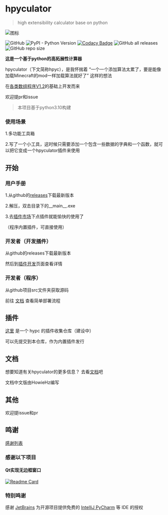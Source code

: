 # hpyculator

 >high extensibility calculator base on python

![图标](ico.ico "随手画")

![GitHub](https://img.shields.io/github/license/HowieHz/hpyculator)
![PyPI - Python Version](https://img.shields.io/pypi/pyversions/hpyculator)
[![Codacy Badge](https://app.codacy.com/project/badge/Grade/48247dc302b44b1ebe1ca6635a7a0588)](https://www.codacy.com/gh/HowieHz/hpyculator/dashboard?utm_source=github.com&amp;utm_medium=referral&amp;utm_content=HowieHz/hpyculator&amp;utm_campaign=Badge_Grade)
![GitHub all releases](https://img.shields.io/github/downloads/HowieHz/hpyculator/total)
![GitHub repo size](https://img.shields.io/github/repo-size/HowieHz/hpyculator)

**这是一个基于python的高拓展性计算器**

hpyculator（下文简称hpyc），是我怀揣着 “一个一个添加算法太累了，要是能像加载Minecraft的mod一样加载算法就好了” 这样的想法

在[各类数组程序V1.2](https://www.bilibili.com/video/BV18p4y1h7bQ)的基础上开发而来

欢迎提pr和issue
  
>本项目基于python3.10构建

### 使用场景

1.多功能工具箱

2.写了一个小工具，这时候只需要添加一个包含一些数据的字典和一个函数，就可以把它变成一个hpyculator插件来使用

## 开始

### 用户手册



1.从github的[releases](https://github.com/HowieHz/hpyculator/releases)下载最新版本

2.解压，双击目录下的__main__.exe

3.去[插件市场](https://github.com/HowieHz/hpyculatorPluginCatalogue)下点插件就能愉快的使用了

（程序内置插件，可直接使用）

### 开发者（开发插件）

从github的releases下载最新版本

然后到[插件开发](https://hpyculator.readthedocs.io/zh_CN/latest/plugin_dev/index.html)页面查看详情

### 开发者（程序）

从github项目src文件夹获取源码

前往 [文档](https://hpyculator.readthedocs.io/zh_CN/latest/quick_start.html#id9) 查看简单部署流程

## 插件

[这里](https://github.com/HowieHz/PluginCatalogue) 是一个 hypc 的插件收集仓库（建设中）

可以先提交到本仓库，作为内置插件发行

## 文档

想要知道有关hpyculator的更多信息？ 去看[文档](https://hpyculator.readthedocs.io/)吧

文档中文版由HowieHz编写

## 其他

欢迎提issue和pr

## 鸣谢

[感谢列表](https://hpyculator.readthedocs.io/zh_CN/latest/credits.html)

### 感谢以下项目

#### Qt实现无边框窗口

   [![Readme Card](https://github-readme-stats.vercel.app/api/pin/?username=zhiyiYo&repo=PyQt-Frameless-Window)](https://github.com/zhiyiYo/PyQt-Frameless-Window)

### 特别鸣谢

感谢 [JetBrains](https://www.jetbrains.com/?from=hpyculator) 为开源项目提供免费的 [IntelliJ PyCharm](https://www.jetbrains.com/pycharm/?from=hpyculator) 等 IDE 的授权 
